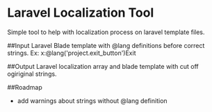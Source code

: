 Laravel Localization Tool
=========================

Simple tool to help with localization process on laravel template files.

##Input
Laravel Blade template with @lang definitions before correct strings. Ex: x:@lang('project.exit_button')Exit

##Output
Laravel localization array and blade template with cut off ogiriginal strings.

##Roadmap
* add warnings about strings without @lang definition

